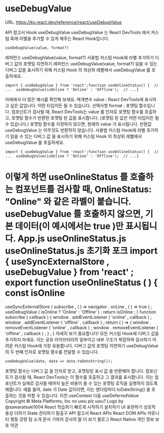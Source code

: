 # useDebugValue

URL: https://ko.react.dev/reference/react/useDebugValue

API 참고서
Hook
useDebugValue
useDebugValue
는
React DevTools
에서 커스텀 훅에 라벨을 추가할 수 있게 해주는 React Hook입니다.
```
useDebugValue(value, format?)
```
레퍼런스
useDebugValue(value, format?)
사용법
커스텀 Hook에 라벨 추가하기
디버그 값의 포맷팅 지연하기
레퍼런스
useDebugValue(value, format?)
읽을 수 있는 디버그 값을 표시하기 위해
커스텀 Hook
의 최상위 레벨에서
useDebugValue
를 호출하세요.
```
import { useDebugValue } from 'react';function useOnlineStatus() {  // ...  useDebugValue(isOnline ? 'Online' : 'Offline');  // ...}
```
아래에서 더 많은 예시를 확인해 보세요.
매개변수
value
: React DevTools에 표시하고 싶은 값입니다. 어떤 타입이든 될 수 있습니다.
선택사항
format
: 포맷팅 함수입니다. 컴포넌트가 검사될 때, React DevTools는
value
를 인자로 포맷팅 함수를 호출하고, 포맷팅 함수가 반환한 포맷팅 된 값을 표시합니다. (포맷팅 된 값은 어떤 타입이든 될 수 있습니다.) 포맷팅 함수를 지정하지 않으면, 원래의
value
가 표시됩니다.
반환값
useDebugValue
는 아무것도 반환하지 않습니다.
사용법
커스텀 Hook에 라벨 추가하기
읽을 수 있는
디버그 값
을 표시하기 위해
커스텀 Hook
의 최상위 레벨에서
useDebugValue
를 호출하세요.
```
import { useDebugValue } from 'react';function useOnlineStatus() {  // ...  useDebugValue(isOnline ? 'Online' : 'Offline');  // ...}
```
이렇게 하면
useOnlineStatus
를 호출하는 컴포넌트를 검사할 때,
OnlineStatus: "Online"
와 같은 라벨이 붙습니다.
useDebugValue
를 호출하지 않으면, 기본 데이터(이 예시에서는
true
)만 표시됩니다.
App.js
useOnlineStatus.js
useOnlineStatus.js
초기화
포크
import
{
useSyncExternalStore
,
useDebugValue
}
from
'react'
;
export
function
useOnlineStatus
(
)
{
const
isOnline
=
useSyncExternalStore
(
subscribe
,
(
)
=>
navigator
.
onLine
,
(
)
=>
true
)
;
useDebugValue
(
isOnline
?
'Online'
:
'Offline'
)
;
return
isOnline
;
}
function
subscribe
(
callback
)
{
window
.
addEventListener
(
'online'
,
callback
)
;
window
.
addEventListener
(
'offline'
,
callback
)
;
return
(
)
=>
{
window
.
removeEventListener
(
'online'
,
callback
)
;
window
.
removeEventListener
(
'offline'
,
callback
)
;
}
;
}
자세히 보기
중요합니다!
모든 커스텀 Hook에 디버그 값을 추가하지 마세요. 이는 공유 라이브러리의 일부이고 내부 구조가 복잡하여 검사하기 어려운 커스텀 Hook에 가장 유용합니다.
디버그 값의 포맷팅 지연하기
useDebugValue
의 두 번째 인자로 포맷팅 함수를 전달할 수 있습니다.
```
useDebugValue(date, date => date.toDateString());
```
포맷팅 함수는
디버그 값
을 인자로 받고,
포맷팅된 표시 값
을 반환해야 합니다. 컴포넌트가 검사될 때, React DevTools는 이 함수를 호출하고 그 결과를 표시합니다.
이는 컴포넌트가 실제로 검사될 때까지 높은 비용이 들 수 있는 포맷팅 로직을 실행하지 않도록 해줍니다. 예를 들어,
date
가 Date 값이라면, 이는 렌더링마다
toDateString()
을 호출하는 것을 피할 수 있습니다.
이전
useContext
다음
useDeferredValue
Copyright © Meta Platforms, Inc
no uwu plz
uwu?
Logo by
@sawaratsuki1004
React 학습하기
빠르게 시작하기
설치하기
UI 표현하기
상호작용성 더하기
State 관리하기
탈출구
API 참고서
React APIs
React DOM APIs
커뮤니티
행동 강령
팀 소개
문서 기여자
감사의 말
더 보기
블로그
React Native
개인 정보 보호
약관